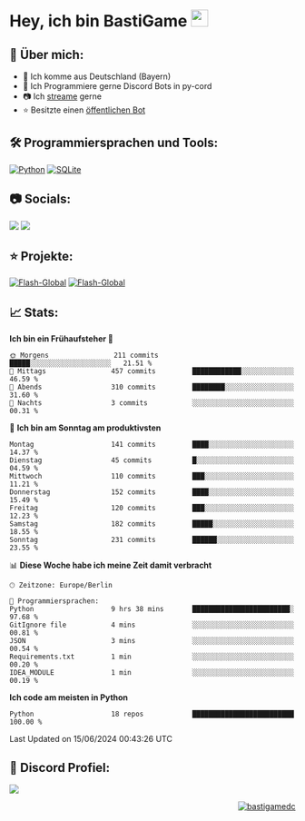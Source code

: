 # Hey, ich bin BastiGame <img src="https://raw.githubusercontent.com/MartinHeinz/MartinHeinz/master/wave.gif" width="30px">

## 📌 Über mich:
- 📍 Ich komme aus Deutschland (Bayern)
- 📝 Ich Programmiere gerne Discord Bots in py-cord
- 📷 Ich [streame](https://twitch.tv/bastigametv) gerne
- ⭐ Besitzte einen [öffentlichen Bot](https://discord.com/api/oauth2/authorize?client_id=1169681232532099112&permissions=430302428277&scope=bot%20applications.commands)

## 🛠️ Programmiersprachen und Tools:
[![Python](https://img.shields.io/badge/python-3670A0?style=for-the-badge&logo=python&logoColor=ffdd54)](https://github.com/Pycord-Development/pycord)
[![SQLite](https://img.shields.io/badge/sqlite-%2307405e.svg?style=for-the-badge&logo=sqlite&logoColor=white)](https://github.com/sqlite/sqlite)


## 📷 Socials:  
[![](https://img.shields.io/badge/Discord-5865F2?logo=discord&logoColor=white&style=for-the-badge)]([https://discord.com/users/203208036053942272](https://discord.gg/Pnw5vEjRZ5))
[![](https://img.shields.io/twitch/status/silbergecko_tv?style=for-the-badge&logo=twitch&logoColor=white&color=purple)](https://twitch.tv/bastigametv)

## ⭐ Projekte:
[![Flash-Global](https://img.shields.io/badge/Flash_Global-00A966?style=for-the-badge&logo=wechat&logoColor=white)](https://discord.com/api/oauth2/authorize?client_id=1169681232532099112&permissions=430302428277&scope=bot%20applications.commands)
[![Flash-Global](https://img.shields.io/badge/FlashBot-00A966?style=for-the-badge&logo=wechat&logoColor=white)](https://discord.com/api/oauth2/authorize?client_id=1111374314340626433&permissions=1497266007286&scope=bot%20applications.commands)

## 📈 Stats:
<!--START_SECTION:waka-->
**Ich bin ein Frühaufsteher 🐤** 

```text
🌞 Morgens                211 commits         █████░░░░░░░░░░░░░░░░░░░░   21.51 % 
🌆 Mittags                457 commits         ████████████░░░░░░░░░░░░░   46.59 % 
🌃 Abends                 310 commits         ████████░░░░░░░░░░░░░░░░░   31.60 % 
🌙 Nachts                 3 commits           ░░░░░░░░░░░░░░░░░░░░░░░░░   00.31 % 
```
📅 **Ich bin am Sonntag am produktivsten** 

```text
Montag                   141 commits         ████░░░░░░░░░░░░░░░░░░░░░   14.37 % 
Dienstag                 45 commits          █░░░░░░░░░░░░░░░░░░░░░░░░   04.59 % 
Mittwoch                 110 commits         ███░░░░░░░░░░░░░░░░░░░░░░   11.21 % 
Donnerstag               152 commits         ████░░░░░░░░░░░░░░░░░░░░░   15.49 % 
Freitag                  120 commits         ███░░░░░░░░░░░░░░░░░░░░░░   12.23 % 
Samstag                  182 commits         █████░░░░░░░░░░░░░░░░░░░░   18.55 % 
Sonntag                  231 commits         ██████░░░░░░░░░░░░░░░░░░░   23.55 % 
```


📊 **Diese Woche habe ich meine Zeit damit verbracht** 

```text
🕑︎ Zeitzone: Europe/Berlin

💬 Programmiersprachen: 
Python                   9 hrs 38 mins       ████████████████████████░   97.68 % 
GitIgnore file           4 mins              ░░░░░░░░░░░░░░░░░░░░░░░░░   00.81 % 
JSON                     3 mins              ░░░░░░░░░░░░░░░░░░░░░░░░░   00.54 % 
Requirements.txt         1 min               ░░░░░░░░░░░░░░░░░░░░░░░░░   00.20 % 
IDEA_MODULE              1 min               ░░░░░░░░░░░░░░░░░░░░░░░░░   00.19 % 
```

**Ich code am meisten in Python** 

```text
Python                   18 repos            █████████████████████████   100.00 % 
```




 Last Updated on 15/06/2024 00:43:26 UTC
<!--END_SECTION:waka-->

## 🔎 Discord Profiel:
<a href="https://discord.com/users/1018150165489668227"><img src="https://lanyard.cnrad.dev/api/1018150165489668227"><p/>

<p align="right">
  <img align="center" src="https://komarev.com/ghpvc/?username=bastigamedc&label=Profile%20views&color=0e75b6&style=flat" alt="bastigamedc"/>
</p>
